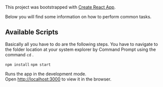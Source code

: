 This project was bootstrapped with [Create React App](https://github.com/facebookincubator/create-react-app).

Below you will find some information on how to perform common tasks.<br>

## Available Scripts

Basically all you have to do are the following steps. You have to navigate to the folder location at your system explorer by Command Prompt using the command `cd` .

`npm install`
`npm start`

Runs the app in the development mode.<br>
Open [http://localhost:3000](http://localhost:3000) to view it in the browser.
